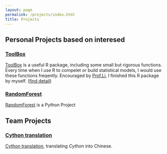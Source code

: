 ```yaml
---
layout: page
permalink: /projects/index.html
title: Projects
---
```


## Personal Projects based on interesed

### [ToolBox]
[ToolBox] is a useful R package, including some small but rigorous functions. Every time when I use R to compelet or build statistical models, I would use these functions freqently. Encouraged by [Prof.Li], I finished this R package by myself. ([find detail])


### [RandomForest]
[RandomForest] is a Python Project


## Team Projects


### [Cython translation]
[Cython translation], translating *Cython* into Chinese.




[ToolBox]: https://github.com/JayfongL
[Prof.Li]: https://feng.li
[RandomForest]: https://github.com/JayfongL
[find detail]: https://Jiafengliu.me
[Cython translation]: https://github.com/JayfongL



